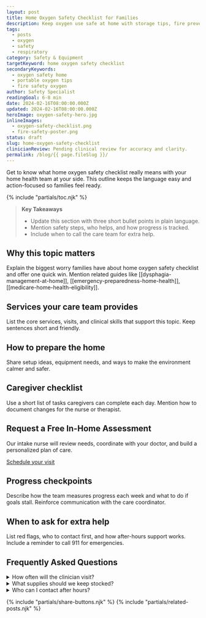 ```yaml
---
layout: post
title: Home Oxygen Safety Checklist for Families
description: Keep oxygen use safe at home with storage tips, fire prevention, and simple daily checks.
tags:
  - posts
  - oxygen
  - safety
  - respiratory
category: Safety & Equipment
targetKeyword: home oxygen safety checklist
secondaryKeywords:
  - oxygen safety home
  - portable oxygen tips
  - fire safety oxygen
author: Safety Specialist
readingGoal: 6-8 min
date: 2024-02-16T08:00:00.000Z
updated: 2024-02-16T08:00:00.000Z
heroImage: oxygen-safety-hero.jpg
inlineImages:
  - oxygen-safety-checklist.png
  - fire-safety-poster.png
status: draft
slug: home-oxygen-safety-checklist
clinicianReview: Pending clinical review for accuracy and clarity.
permalink: /blog/{{ page.fileSlug }}/
---
```

Get to know what home oxygen safety checklist really means with your home health team at your side. This outline keeps the language easy and action-focused so families feel ready.

<!--more-->

{% include "partials/toc.njk" %}

> **Key Takeaways**
> - Update this section with three short bullet points in plain language.
> - Mention safety steps, who helps, and how progress is tracked.
> - Include when to call the care team for extra help.

## Why this topic matters
Explain the biggest worry families have about home oxygen safety checklist and offer one quick win. Mention related guides like [[dysphagia-management-at-home]], [[emergency-preparedness-home-health]], [[medicare-home-health-eligibility]].

## Services your care team provides
List the core services, visits, and clinical skills that support this topic. Keep sentences short and friendly.

## How to prepare the home
Share setup ideas, equipment needs, and ways to make the environment calmer and safer.

## Caregiver checklist
Use a short list of tasks caregivers can complete each day. Mention how to document changes for the nurse or therapist.

<div class="cta-panel" role="complementary" aria-label="Free in-home assessment">
  <h2>Request a Free In-Home Assessment</h2>
  <p>Our intake nurse will review needs, coordinate with your doctor, and build a personalized plan of care.</p>
  <p><a class="button" href="/contact/">Schedule your visit</a></p>
</div>

## Progress checkpoints
Describe how the team measures progress each week and what to do if goals stall. Reinforce communication with the care coordinator.

## When to ask for extra help
List red flags, who to contact first, and how after-hours support works. Include a reminder to call 911 for emergencies.

## Frequently Asked Questions
<details>
  <summary>How often will the clinician visit?</summary>
  <p>Give a ballpark visit frequency and note that the care plan may change based on progress.</p>
</details>
<details>
  <summary>What supplies should we keep stocked?</summary>
  <p>List a few common items and explain how to request more through the agency or insurance.</p>
</details>
<details>
  <summary>Who can I contact after hours?</summary>
  <p>Explain the on-call nurse or therapist process and set expectations for emergency care.</p>
</details>

{% include "partials/share-buttons.njk" %}
{% include "partials/related-posts.njk" %}

